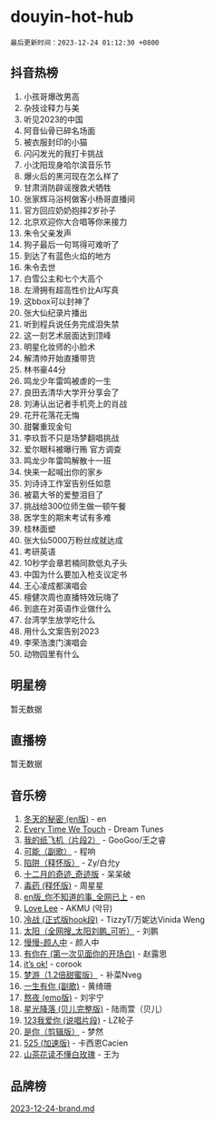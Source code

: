 # douyin-hot-hub

`最后更新时间：2023-12-24 01:12:30 +0800`

## 抖音热榜

1. 小孩哥爆改男高
1. 杂技诠释力与美
1. 听见2023的中国
1. 阿音仙骨已碎名场面
1. 被衣服封印的小猫
1. 闪闪发光的我打卡挑战
1. 小沈阳现身哈尔滨音乐节
1. 爆火后的黑河现在怎么样了
1. 甘肃消防辟谣搜救犬牺牲
1. 张家辉马浴柯做客小杨哥直播间
1. 官方回应奶奶抱摔2岁孙子
1. 北京欢迎你大合唱等你来接力
1. 朱令父亲发声
1. 狗子最后一句骂得可难听了
1. 到达了有蓝色火焰的地方
1. 朱令去世
1. 白雪公主和七个大高个
1. 左滑拥有超高性价比AI写真
1. 这bbox可以封神了
1. 张大仙纪录片播出
1. 听到程兵说任务完成泪失禁
1. 这一刻艺术层面达到顶峰
1. 明星化妆师的小脸术
1. 解清帅开始直播带货
1. 林书豪44分
1. 鸣龙少年雷鸣被虐的一生
1. 良田去清华大学开分享会了
1. 刘涛认出记者手机壳上的肖战
1. 花开花落花无悔
1. 甜馨重现金句
1. 李玖哲不只是场梦翻唱挑战
1. 爱尔眼科被曝行贿 官方调查
1. 鸣龙少年雷鸣解散十一班
1. 快来一起喊出你的家乡
1. 刘诗诗工作室告别任如意
1. 被葛大爷的爱整泪目了
1. 挑战给300位师生做一顿午餐
1. 医学生的期末考试有多难
1. 桂林面塑
1. 张大仙5000万粉丝成就达成
1. 考研英语
1. 10秒学会章若楠同款低丸子头
1. 中国为什么要加入枪支议定书
1. 王心凌成都演唱会
1. 檀健次周也直播特效玩嗨了
1. 到底在对英语作业做什么
1. 台湾学生放学吃什么
1. 用什么文案告别2023
1. 李荣浩澳门演唱会
1. 动物园里有什么

## 明星榜

暂无数据

## 直播榜

暂无数据

## 音乐榜

1. [冬天的秘密 (en版)](https://sf6-cdn-tos.douyinstatic.com/obj/tos-cn-ve-2774/okIuMHDdzyf3FjGK4Lphe1vfHcQaPIHAg0Z4CR) - en
1. [Every Time We Touch](https://sf6-cdn-tos.douyinstatic.com/obj/tos-cn-ve-2774/ogN6lUKQeBBfEVhIOMikG1CcJjugxk1tztZyhP) - Dream Tunes
1. [我的纸飞机（片段2）](https://sf3-cdn-tos.douyinstatic.com/obj/tos-cn-ve-2774/oM2ZrKcg2CD5AeRB2gkeXOFB1IxAGJdZPazYHf) - GooGoo/王之睿
1. [可能（副歌）](https://sf6-cdn-tos.douyinstatic.com/obj/tos-cn-ve-2774/cde1731888894259b333569393c2fb51) - 程响
1. [陷阱（释怀版）](https://sf3-cdn-tos.douyinstatic.com/obj/tos-cn-ve-2774/oE8C21LeZrzKLDFfQYgMzx4GAIHageG5IzayY7) - Zy/白允y
1. [十二月的奇迹_奇迹版](https://sf3-cdn-tos.douyinstatic.com/obj/tos-cn-ve-2774/oMslvA9FBzGMGHnyUuoiiUjtIAXfMz6tzwByW8) - 呆呆破
1. [毒药 (释怀版)](https://sf6-cdn-tos.douyinstatic.com/obj/tos-cn-ve-2774/oYILMEAzspdZBIzy4frJNB8ZHPHWAhiwowd4Ad) - 周星星
1. [en版_你不知道的事_全网已上](https://sf3-cdn-tos.douyinstatic.com/obj/tos-cn-ve-2774/o4QbYLDezHUtFyDKdF9XfmPhIewaqEQAggj6Cb) - en
1. [Love Lee](https://sf6-cdn-tos.douyinstatic.com/obj/tos-cn-ve-2774/o05GbkJGbCBTdDnMtB0fwOYgkeZp23vrWQDQBS) - AKMU (악뮤)
1. [冷战 (正式版hook段)](https://sf3-cdn-tos.douyinstatic.com/obj/tos-cn-ve-2774/oMuEoiBasWApEMVDgNiI8VAByNmwo5J0pyf8Yx) - TizzyT/万妮达Vinida Weng
1. [太阳（全网搜_太阳刘鹏_可听）](https://sf3-cdn-tos.douyinstatic.com/obj/tos-cn-ve-2774/ogWbyIQnlBFImVbeDocRdCIYtBHlbJXgfZMvgz) - 刘鹏
1. [慢慢-颜人中](https://sf3-cdn-tos.douyinstatic.com/obj/tos-cn-ve-2774/ocjHNfBXdBxQNC8ZGAeoLMFTUgtBg8bkExunDC) - 颜人中
1. [有你在 (第一次见面你的开场白)](https://sf3-cdn-tos.douyinstatic.com/obj/tos-cn-ve-2774/oAthrQ3ClJBfI57uBoFEgNDYtNCZ0TSYQQfxQ0) - 赵露思
1. [it’s ok!](https://sf6-cdn-tos.douyinstatic.com/obj/tos-cn-ve-2774/0fc4d0ee28444bd0ab76e8b7c0003f52) - corook
1. [梦游（1.2倍甜蜜版）](https://sf3-cdn-tos.douyinstatic.com/obj/tos-cn-ve-2774/o4gyAUm8hwufoEABmwVIiQtHsFuGzAEEWtNMzo) - 补菜Nveg
1. [一生有你 (副歌)](https://sf6-cdn-tos.douyinstatic.com/obj/tos-cn-ve-2774/o8xzM8HLaQzgMiJ96FKAWCenIuzkFpfClDdmeW) - 黄绮珊
1. [熬夜 (emo版)](https://sf6-cdn-tos.douyinstatic.com/obj/tos-cn-ve-2774/ocQZvZErLThAfNQOtBZ178gQDfCDFBL9iB5lvY) - 刘宇宁
1. [星光降落 (贝儿完整版)](https://sf3-cdn-tos.douyinstatic.com/obj/tos-cn-ve-2774/okwB9hAwyAtsFFkFBzAX1hOOfQuIoMNs0W2Mwr) - 陆雨萱（贝儿）
1. [123我爱你 (说唱片段)](https://sf6-cdn-tos.douyinstatic.com/obj/tos-cn-ve-2774/oYCWFpY0hL9kda0dQKIGDYeKYfQmAse0DgpDjz) - LZ轮子
1. [是你（剪辑版）](https://sf6-cdn-tos.douyinstatic.com/obj/tos-cn-ve-2774/46019dae783c4c969944217fe1cfafc4) - 梦然
1. [525 (加速版)](https://sf3-cdn-tos.douyinstatic.com/obj/tos-cn-ve-2774/oIfKCtqfDyP8Vc9FpAPgWMyezT6LnDT1abRwGg) - 卡西恩Cacien
1. [山茶花读不懂白玫瑰](https://sf6-cdn-tos.douyinstatic.com/obj/tos-cn-ve-2774/osfn8B7DktrRHEPJgPCfDbw7QDQEkwC16BxZg9) - 王为

## 品牌榜

[2023-12-24-brand.md](2023-12-24-brand.md)
